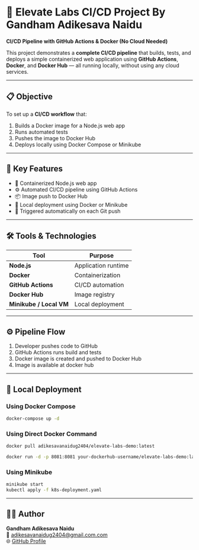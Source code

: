 # 🚀 Elevate Labs CI/CD Project By Gandham Adikesava Naidu  
**CI/CD Pipeline with GitHub Actions & Docker (No Cloud Needed)**  

This project demonstrates a **complete CI/CD pipeline** that builds, tests, and deploys a simple containerized web application using **GitHub Actions**, **Docker**, and **Docker Hub** — all running locally, without using any cloud services.

---

## 📋 Objective
To set up a **CI/CD workflow** that:  
1. Builds a Docker image for a Node.js web app  
2. Runs automated tests  
3. Pushes the image to Docker Hub  
4. Deploys locally using Docker Compose or Minikube  

---

## 🧩 Key Features
- 🐳 Containerized Node.js web app  
- ⚙️ Automated CI/CD pipeline using GitHub Actions  
- 📦 Image push to Docker Hub  
- 🚀 Local deployment using Docker or Minikube  
- 🔁 Triggered automatically on each Git push  

---

## 🛠️ Tools & Technologies
| Tool | Purpose |
|------|----------|
| **Node.js** | Application runtime |
| **Docker** | Containerization |
| **GitHub Actions** | CI/CD automation |
| **Docker Hub** | Image registry |
| **Minikube / Local VM** | Local deployment |

---

## ⚙️ Pipeline Flow
1. Developer pushes code to GitHub  
2. GitHub Actions runs build and tests  
3. Docker image is created and pushed to Docker Hub  
4. Image is available at docker hub  

---

## 🧰 Local Deployment
### Using Docker Compose
```bash
docker-compose up -d
```
### Using Direct Docker Command
```bash
docker pull adikesavanaidug2404/elevate-labs-demo:latest
```
```bash
docker run -d -p 8081:8081 your-dockerhub-username/elevate-labs-demo:latest
```
### Using Minikube
```bash
minikube start
kubectl apply -f k8s-deployment.yaml
```

---


## 👨‍💻 Author
**Gandham Adikesava Naidu**  
📧 adikesavanaidug2404@gmail.com.com  
🌐 [GitHub Profile](https://github.com/adikesavanaidug2404)
